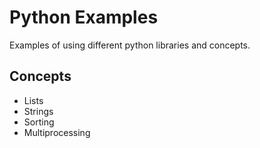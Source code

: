 # Python Examples

Examples of using different python libraries and concepts.

## Concepts

- Lists
- Strings
- Sorting
- Multiprocessing

